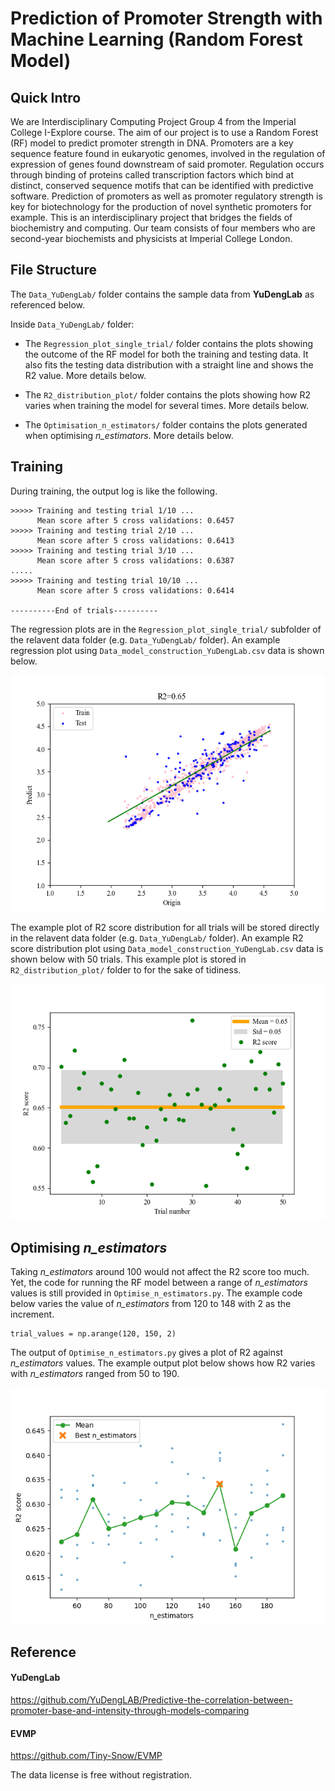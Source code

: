 # Prediction of Promoter Strength with Machine Learning (Random Forest Model)

## Quick Intro
We are Interdisciplinary Computing Project Group 4 from the Imperial College I-Explore course. The aim of our project is to use a Random Forest (RF) model to predict promoter strength in DNA. Promoters are a key sequence feature found in eukaryotic genomes, involved in the regulation of expression of genes found downstream of said promoter. Regulation occurs through binding of proteins called transcription factors which bind at distinct, conserved sequence motifs that can be identified with predictive software. Prediction of promoters as well as promoter regulatory strength is key for biotechnology for the production of novel synthetic promoters for example. This is an interdisciplinary project that bridges the fields of biochemistry and computing. Our team consists of four members who are second-year biochemists and physicists at Imperial College London.

## File Structure
The `Data_YuDengLab/` folder contains the sample data from **YuDengLab** as referenced below.

Inside `Data_YuDengLab/` folder:

* The `Regression_plot_single_trial/` folder contains the plots showing the outcome of the RF model for both the training and testing data. It also fits the testing data distribution with a straight line and shows the R2 value. More details below.

* The `R2_distribution_plot/` folder contains the plots showing how R2 varies when training the model for several times. More details below.

* The `Optimisation_n_estimators/` folder contains the plots generated when optimising *n_estimators*. More details below.

## Training
During training, the output log is like the following.

```
>>>>> Training and testing trial 1/10 ...
      Mean score after 5 cross validations: 0.6457
>>>>> Training and testing trial 2/10 ...
      Mean score after 5 cross validations: 0.6413
>>>>> Training and testing trial 3/10 ...
      Mean score after 5 cross validations: 0.6387
.....
>>>>> Training and testing trial 10/10 ...
      Mean score after 5 cross validations: 0.6414

----------End of trials----------
```

The regression plots are in the `Regression_plot_single_trial/` subfolder of the relavent data folder (e.g. `Data_YuDengLab/` folder). An example regression plot using `Data_model_construction_YuDengLab.csv` data is shown below.

![Regression plot](/Data_YuDengLab/Regression_plot_single_trial/Regression_Data_YuDengLab_2.png "Example regression plot trained with *Data_model_construction_YuDengLab.csv* data.")

The example plot of R2 score distribution for all trials will be stored directly in the relavent data folder (e.g. `Data_YuDengLab/` folder). An example R2 score distribution plot using `Data_model_construction_YuDengLab.csv` data is shown below with 50 trials. This example plot is stored in `R2_distribution_plot/` folder to for the sake of tidiness.

![R2 distribution plot](/Data_YuDengLab/R2_distribution_plot/R2_distribution_of_50_trials_Data_YuDengLab.png "Example R2 distribution plot trained 100 times with *Data_model_construction_YuDengLab.csv* data.")

## Optimising *n_estimators*
Taking *n_estimators* around 100 would not affect the R2 score too much. Yet, the code for running the RF model between a range of *n_estimators* values is still provided in `Optimise_n_estimators.py`. The example code below varies the value of *n_estimators* from 120 to 148 with 2 as the increment.

```
trial_values = np.arange(120, 150, 2)
```

The output of `Optimise_n_estimators.py` gives a plot of R2 against *n_estimators* values. The example output plot below shows how R2 varies with *n_estimators* ranged from 50 to 190.

![Optimisation of n_estimators plot](/Data_YuDengLab/Optimisation_n_estimators/Value_range_50_190_total_15_values.png "Example Optimisation of n_estimators plot by running 15 values from *n_estimators* = 50 to 190.")

## Reference
#### YuDengLab
https://github.com/YuDengLAB/Predictive-the-correlation-between-promoter-base-and-intensity-through-models-comparing

#### EVMP
https://github.com/Tiny-Snow/EVMP

The data license is free without registration.
